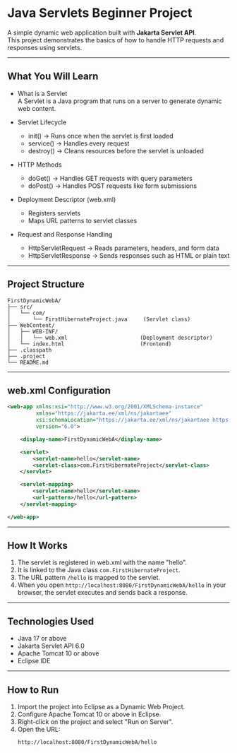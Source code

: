 # Java Servlets Beginner Project  

A simple dynamic web application built with **Jakarta Servlet API**.  
This project demonstrates the basics of how to handle HTTP requests and responses using servlets.  

***

## What You Will Learn  

- What is a Servlet  
  A Servlet is a Java program that runs on a server to generate dynamic web content.  

- Servlet Lifecycle  
  - init() → Runs once when the servlet is first loaded  
  - service() → Handles every request  
  - destroy() → Cleans resources before the servlet is unloaded  

- HTTP Methods  
  - doGet() → Handles GET requests with query parameters  
  - doPost() → Handles POST requests like form submissions  

- Deployment Descriptor (web.xml)  
  - Registers servlets  
  - Maps URL patterns to servlet classes  

- Request and Response Handling  
  - HttpServletRequest → Reads parameters, headers, and form data  
  - HttpServletResponse → Sends responses such as HTML or plain text  

***

## Project Structure  

```
FirstDynamicWebA/
├── src/
│   └── com/
│       └── FirstHibernateProject.java     (Servlet class)
├── WebContent/
│   ├── WEB-INF/
│   │   └── web.xml                       (Deployment descriptor)
│   └── index.html                        (Frontend)
├── .classpath
├── .project
└── README.md
```

***

## web.xml Configuration  

```xml
<web-app xmlns:xsi="http://www.w3.org/2001/XMLSchema-instance"
         xmlns="https://jakarta.ee/xml/ns/jakartaee"
         xsi:schemaLocation="https://jakarta.ee/xml/ns/jakartaee https://jakarta.ee/xml/ns/jakartaee/web-app_6_0.xsd"
         version="6.0">

    <display-name>FirstDynamicWebA</display-name>

    <servlet>
        <servlet-name>hello</servlet-name>
        <servlet-class>com.FirstHibernateProject</servlet-class>
    </servlet>

    <servlet-mapping>
        <servlet-name>hello</servlet-name>
        <url-pattern>/hello</url-pattern>
    </servlet-mapping>

</web-app>
```

***

## How It Works  

1. The servlet is registered in web.xml with the name "hello".  
2. It is linked to the Java class `com.FirstHibernateProject`.  
3. The URL pattern `/hello` is mapped to the servlet.  
4. When you open `http://localhost:8080/FirstDynamicWebA/hello` in your browser, the servlet executes and sends back a response.  

***

## Technologies Used  

- Java 17 or above  
- Jakarta Servlet API 6.0  
- Apache Tomcat 10 or above  
- Eclipse IDE  

***

## How to Run  

1. Import the project into Eclipse as a Dynamic Web Project.  
2. Configure Apache Tomcat 10 or above in Eclipse.  
3. Right-click on the project and select "Run on Server".  
4. Open the URL:  
   ```
   http://localhost:8080/FirstDynamicWebA/hello
   ```
